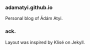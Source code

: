 ### adamatyi.github.io
Personal blog of Ádám Atyi.

### ack.
Layout was inspired by Klisé on Jekyll.
